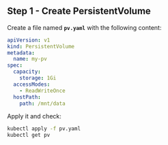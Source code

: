 ## Step 1 - Create PersistentVolume

Create a file named **`pv.yaml`** with the following content:

```yaml
apiVersion: v1
kind: PersistentVolume
metadata:
  name: my-pv
spec:
  capacity:
    storage: 1Gi
  accessModes:
    - ReadWriteOnce
  hostPath:
    path: /mnt/data
```

Apply it and check:

```bash
kubectl apply -f pv.yaml
kubectl get pv
```